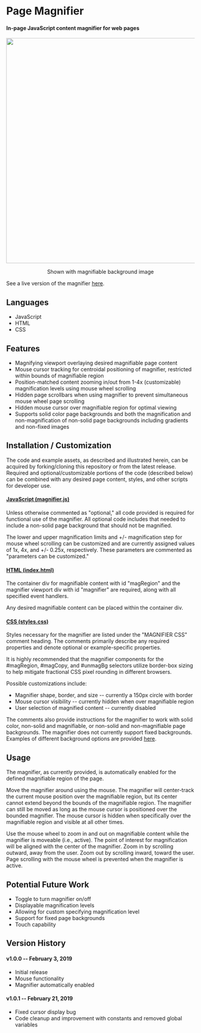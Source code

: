 # Page Magnifier

#### In-page JavaScript content magnifier for web pages

<p align="center"><img src="https://imgur.com/uU14R2k.gif" width=600></p>

<p align="center">Shown with magnifiable background image</p>

See a live version of the magnifier [here](https://davidmwald.github.io/page-magnifier/).

## Languages

- JavaScript
- HTML
- CSS

## Features

- Magnifying viewport overlaying desired magnifiable page content
- Mouse cursor tracking for centroidal positioning of magnifier, restricted within bounds of magnifiable region
- Position-matched content zooming in/out from 1-4x (customizable) magnification levels using mouse wheel scrolling
- Hidden page scrollbars when using magnifier to prevent simultaneous mouse wheel page scrolling
- Hidden mouse cursor over magnifiable region for optimal viewing
- Supports solid color page backgrounds and both the magnification and non-magnification of non-solid page backgrounds including gradients and non-fixed images 

## Installation / Customization

The code and example assets, as described and illustrated herein, can be acquired by forking/cloning this repository or from the latest release. Required and optional/customizable portions of the code (described below) can be combined with any desired page content, styles, and other scripts for developer use.

#### <ins>JavaScript (magnifier.js)</ins>

Unless otherwise commented as "optional," all code provided is required for functional use of the magnifier. All optional code includes that needed to include a non-solid page background that should not be magnified.

The lower and upper magnification limits and +/- magnification step for mouse wheel scrolling can be customized and are currently assigned values of 1x, 4x, and +/- 0.25x, respectively. These parameters are commented as "parameters can be customized." 

#### <ins>HTML (index.html)</ins>

The container div for magnifiable content with id "magRegion" and the magnifier viewport div with id "magnifier" are required, along with all specified event handlers.

Any desired magnifiable content can be placed within the container div.

#### <ins>CSS (styles.css)</ins>

Styles necessary for the magnifier are listed under the "MAGNIFIER CSS" comment heading. The comments primarily describe any required properties and denote optional or example-specific properties. 

It is highly recommended that the magnifier components for the #magRegion, #magCopy, and #unmagBg selectors utilize border-box sizing to help mitigate fractional CSS pixel rounding in different browsers.

Possible customizations include:

- Magnifier shape, border, and size -- currently a 150px circle with border
- Mouse cursor visibility -- currently hidden when over magnifiable region
- User selection of magnified content -- currently disabled

The comments also provide instructions for the magnifier to work with solid color, non-solid and magnifiable, or non-solid and non-magnifiable page backgrounds. The magnifier does not currently support fixed backgrounds. Examples of different background options are provided [here](docs/BACKGROUND-EXAMPLES.md).

## Usage

The magnifier, as currently provided, is automatically enabled for the defined magnifiable region of the page.

Move the magnifier around using the mouse. The magnifier will center-track the current mouse position over the magnifiable region, but its center cannot extend beyond the bounds of the magnifiable region. The magnifier can still be moved as long as the mouse cursor is positioned over the bounded magnifier. The mouse cursor is hidden when specifically over the magnifiable region and visible at all other times.

Use the mouse wheel to zoom in and out on magnifiable content while the magnifier is moveable (i.e., active). The point of interest for magnification will be aligned with the center of the magnifier. Zoom in by scrolling outward, away from the user. Zoom out by scrolling inward, toward the user. Page scrolling with the mouse wheel is prevented when the magnifier is active.

## Potential Future Work

- Toggle to turn magnifier on/off
- Displayable magnification levels
- Allowing for custom specifying magnification level
- Support for fixed page backgrounds
- Touch capability

## Version History

#### v1.0.0 -- February 3, 2019

- Initial release
- Mouse functionality
- Magnifier automatically enabled

#### v1.0.1 -- February 21, 2019

- Fixed cursor display bug
- Code cleanup and improvement with constants and removed global variables
